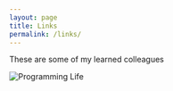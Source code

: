 ```yaml
---
layout: page
title: Links
permalink: /links/
---
```


These are some of my learned colleagues

![Programming Life](http://programminglife.io/)
